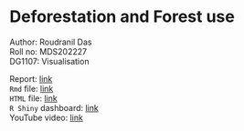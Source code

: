 # Deforestation and Forest use

Author: Roudranil Das  
Roll no: MDS202227  
DG1107: Visualisation  

Report: [link](https://github.com/Roudranil/deforestation-and-forest-conversion/blob/main/doc/report.pdf)  
`Rmd` file: [link](https://github.com/Roudranil/deforestation-and-forest-conversion/blob/main/src/visualisation-project-code.Rmd)  
`HTML` file: [link](https://github.com/Roudranil/deforestation-and-forest-conversion/blob/main/src/visualisation-project-code.html)    
`R Shiny` dashboard: [link](https://roudranil.shinyapps.io/forest-and-deforestation/)  
YouTube video: [link](https://youtu.be/kmKCvF26MxI)
